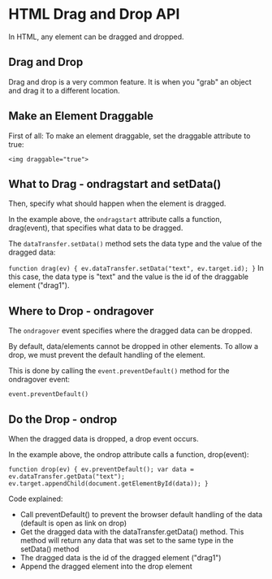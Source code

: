 # HTML Drag and Drop API

In HTML, any element can be dragged and dropped.

## Drag and Drop

Drag and drop is a very common feature. It is when you "grab" an object and drag it to a different location.

## Make an Element Draggable

First of all: To make an element draggable, set the draggable attribute to true:

`<img draggable="true">`

## What to Drag - ondragstart and setData()

Then, specify what should happen when the element is dragged.

In the example above, the `ondragstart` attribute calls a function, drag(event), that specifies what data to be dragged.

The `dataTransfer.setData()` method sets the data type and the value of the dragged data:

`function drag(ev) {
  ev.dataTransfer.setData("text", ev.target.id);
}`
In this case, the data type is "text" and the value is the id of the draggable element ("drag1").

## Where to Drop - ondragover

The `ondragover` event specifies where the dragged data can be dropped.

By default, data/elements cannot be dropped in other elements. To allow a drop, we must prevent the default handling of the element.

This is done by calling the `event.preventDefault()` method for the ondragover event:

`event.preventDefault()`

## Do the Drop - ondrop

When the dragged data is dropped, a drop event occurs.

In the example above, the ondrop attribute calls a function, drop(event):

`function drop(ev) {
ev.preventDefault();
var data = ev.dataTransfer.getData("text");
ev.target.appendChild(document.getElementById(data));
}`

Code explained:

- Call preventDefault() to prevent the browser default handling of the data (default is open as link on drop)
- Get the dragged data with the dataTransfer.getData() method. This method will return any data that was set to the same type in the setData() method
- The dragged data is the id of the dragged element ("drag1")
- Append the dragged element into the drop element
